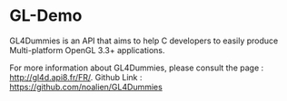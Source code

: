 # GL-Demo
GL4Dummies is an API that aims to help C developers to easily produce Multi-platform OpenGL 3.3+ applications.

For more information about GL4Dummies, please consult the page : http://gl4d.api8.fr/FR/.
Github Link : https://github.com/noalien/GL4Dummies




